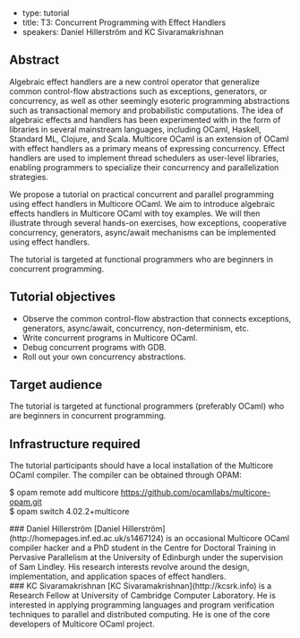 - type: tutorial
- title: T3: Concurrent Programming with Effect Handlers
- speakers: Daniel Hillerström and KC Sivaramakrishnan

## Abstract
Algebraic effect handlers are a new control operator that generalize common control-flow abstractions such as exceptions, generators, or concurrency, as well as other seemingly esoteric programming abstractions such as transactional memory and probabilistic computations. The idea of algebraic effects and handlers has been experimented with in the form of libraries in several mainstream languages, including OCaml, Haskell, Standard ML, Clojure, and Scala. Multicore OCaml is an extension of OCaml with effect handlers as a primary means of expressing concurrency. Effect handlers are used to implement thread schedulers as user-level libraries, enabling programmers to specialize their concurrency and parallelization strategies.

We propose a tutorial on practical concurrent and parallel programming using effect handlers in Multicore OCaml. We aim to introduce algebraic effects handlers in Multicore OCaml with toy examples. We will then illustrate through several hands-on exercises, how exceptions, cooperative concurrency, generators, async/await mechanisms can be implemented using effect handlers.

The tutorial is targeted at functional programmers who are beginners in concurrent programming.

## Tutorial objectives
* Observe the common control-flow abstraction that connects exceptions,
generators, async/await, concurrency, non-determinism, etc.
* Write concurrent programs in Multicore OCaml.
* Debug concurrent programs with GDB.
* Roll out your own concurrency abstractions.

## Target audience
The tutorial is targeted at functional programmers (preferably OCaml)
who are beginners in concurrent programming.

## Infrastructure required
The tutorial participants should have a local installation of the
Multicore OCaml compiler. The compiler can be obtained through OPAM:

$ opam remote add multicore https://github.com/ocamllabs/multicore-opam.git  
$ opam switch 4.02.2+multicore

<div class="content" media:type="text/omd">
### Daniel Hillerström
[Daniel Hillerström](http://homepages.inf.ed.ac.uk/s1467124) is an occasional Multicore OCaml compiler hacker and a PhD student in the Centre for Doctoral Training in Pervasive Parallelism at the University of Edinburgh under the supervision of Sam Lindley. His research interests revolve around the design, implementation, and application spaces of effect handlers.
</div>

<div class="content" media:type="text/omd">
### KC Sivaramakrishnan
[KC Sivaramakrishnan](http://kcsrk.info) is a Research Fellow at University of Cambridge Computer Laboratory. He is
interested in applying programming languages and program verification techniques to parallel and distributed
computing. He is one of the core developers of Multicore OCaml project.
</div>
